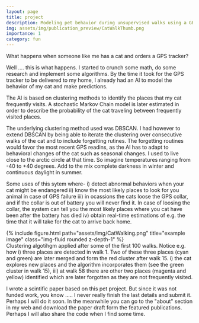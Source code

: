 ```yaml
---
layout: page
title: project
description: Modeling pet behavior during unsupervised walks using a GPS tracker on a domestic cat
img: assets/img/publication_preview/CatWalkThumb.png
importance: 1
category: fun
---
```


What happens when someone like me has a cat and orders a GPS tracker?

Well .... this is what happens. I started to crunch some math, do some research and implement some algorithms. By the time it took for the GPS tracker to be delivered to my home, I already had an AI to model the behavior of my cat and make predictions. 

The AI is based on clustering methods to identify the places that my cat frequently visits. A stochastic Markov Chain model is later estimated in order to describe the probability of the cat traveling between frequently visited places. 

The underlying clustering method used was DBSCAN. I had however to extend DBSCAN by being able to iterate the clustering over consecutive walks of the cat and to include forgetting rutines. The forgetting routines would favor the most recent GPS readins, as the AI has to adapt to behavioral changes of the cat such as seasonal changes. I used to live close to the arctic circle at that time. So imagine temperatures ranging from -40 to +40 degrees. Add to the mix complete darkness in winter and continuous daylight in summer. 

Some uses of this sytem where- 
i)  detect abnormal behaviors when your cat might be endangered
ii) know the most likely places to look for you animal in case of GPS failure
iii) in ocassions the cats loose the GPS collar, and if the collar is out of battery you will never find it. In case of loosing the collar, the system can tell you the most likely places where you cat have been after the battery has died
iv) obtain real-time estimations of e.g. the time that it will take for the cat to arrive back home. 



<div class="row">
    <div class="col-sm mt-3 mt-md-0">
        {% include figure.html path="assets/img/CatWalking.png" title="example image" class="img-fluid rounded z-depth-1" %}
    </div>
</div>
<div class="caption">
    Clustering algotihgm applied after some of the first 100 walks. Notice e.g. how i) three places are detected in walk 1. Two of these three places (cyan and green) are later merged and form the red cluster after walk 15. i) the cat explores new places and the algorithm incorporates them (see the green cluster in walk 15), iii) at walk 58 there are other two places (magenta and yellow) identified which are later forgotten as they are not frequently visited. 
</div>


I wrote a scintific paper based on this pet project. But since it was not funded work, you know ..... I never really finish the last details and submit it. Perhaps I will do it soon. In the meanwhile you can go to the "about" section in my web and download the paper draft form the featured publications. Perhaps I will also share the code when I find some time. 

